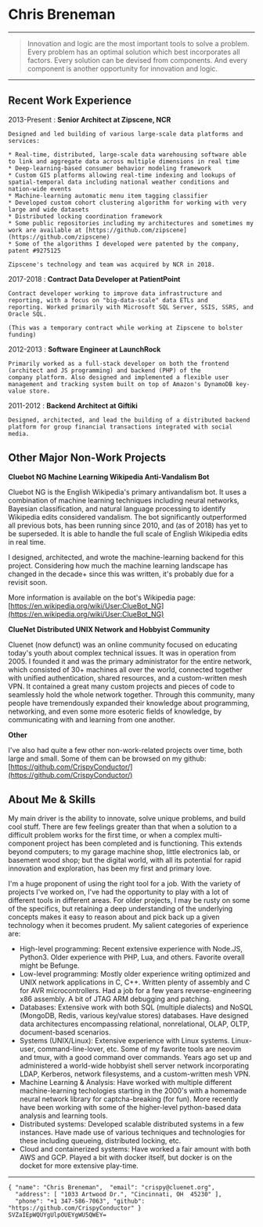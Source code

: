 # Chris Breneman

----

> Innovation and logic are the most important tools to solve a problem. Every problem has an optimal solution which best incorporates all factors. Every solution can be devised from components. And every component is another opportunity for innovation and logic.

----


## Recent Work Experience

2013-Present
:   **Senior Architect at Zipscene, NCR**

    Designed and led building of various large-scale data platforms and services:

    * Real-time, distributed, large-scale data warehousing software able to link and aggregate data across multiple dimensions in real time
    * Deep-learning-based consumer behavior modeling framework
    * Custom GIS platforms allowing real-time indexing and lookups of spatial-temporal data including national weather conditions and nation-wide events
    * Machine-learning automatic menu item tagging classifier
    * Developed custom cohort clustering algorithm for working with very large and wide datasets
    * Distributed locking coordination framework
    * Some public repositories including my architectures and sometimes my work are available at [https://github.com/zipscene](https://github.com/zipscene)
    * Some of the algorithms I developed were patented by the company, patent #9275125

    Zipscene's technology and team was acquired by NCR in 2018.

2017-2018
:   **Contract Data Developer at PatientPoint**

    Contract developer working to improve data infrastructure and reporting, with a focus on "big-data-scale" data ETLs and
    reporting. Worked primarily with Microsoft SQL Server, SSIS, SSRS, and Oracle SQL.

    (This was a temporary contract while working at Zipscene to bolster funding)

2012-2013
:   **Software Engineer at LaunchRock**

    Primarily worked as a full-stack developer on both the frontend (architect and JS programming) and backend (PHP) of the
    company platform. Also designed and implemented a flexible user management and tracking system built on top of Amazon's DynamoDB key-value store.

2011-2012
:   **Backend Architect at Giftiki**

    Designed, architected, and lead the building of a distributed backend platform for group financial transactions integrated with social media.


## Other Major Non-Work Projects

**Cluebot NG Machine Learning Wikipedia Anti-Vandalism Bot**

Cluebot NG is the English Wikipedia's primary antivandalism bot. It uses a combination of machine learning techniques including neural networks, Bayesian classification, and natural language processing to identify Wikipedia edits considered vandalism. The bot significantly outperformed all previous bots, has been running since 2010, and (as of 2018) has yet to be superseded. It is able to handle the full scale of English Wikipedia edits in real time.

I designed, architected, and wrote the machine-learning backend for this project.  Considering how much the machine learning landscape has changed in the decade+ since this was written, it's probably due for a revisit soon.

More information is available on the bot's Wikipedia page: [https://en.wikipedia.org/wiki/User:ClueBot_NG](https://en.wikipedia.org/wiki/User:ClueBot_NG)

**ClueNet Distributed UNIX Network and Hobbyist Community**

Cluenet (now defunct) was an online community focused on educating today's youth about complex technical issues. It was in operation from 2005. I founded it and was the primary administrator for the entire network, which consisted of 30+ machines all over the world, connected together with unified authentication, shared resources, and a custom-written mesh VPN. It contained a great many custom projects and pieces of code to seamlessly hold the whole network together. Through this community, many people have tremendously expanded their knowledge about programming, networking, and even some more esoteric fields of knowledge, by communicating with and learning from one another.

**Other**

I've also had quite a few other non-work-related projects over time, both large and small.  Some of them
can be browsed on my github: [https://github.com/CrispyConductor/](https://github.com/CrispyConductor/)


## About Me & Skills

My main driver is the ability to innovate, solve unique problems, and build cool stuff. There are few feelings greater than that when a solution to a difficult problem works for the first time, or when a complex multi-component project has been completed and is functioning. This extends beyond computers; to my garage machine shop, little electronics lab, or basement wood shop; but the digital world, with all its potential for rapid innovation and exploration, has been my first and primary love.

I'm a huge proponent of using the right tool for a job.  With the variety of projects I've worked on, I've had the opportunity to play with a lot of different tools in different areas.  For older projects, I may be rusty on some of the specifics, but retaining a deep understanding of the underlying concepts makes it easy to reason about and pick back up a given technology when it becomes prudent.  My salient categories of experience are:

* High-level programming: Recent extensive experience with Node.JS, Python3.  Older experience with PHP, Lua, and others.  Favorite overall might be Befunge.
* Low-level programming: Mostly older experience writing optimized and UNIX network applications in C, C++.  Written plenty of assembly and C for AVR microcontrollers.  Had a job for a few years reverse-engineering x86 assembly.  A bit of JTAG ARM debugging and patching.
* Databases: Extensive work with both SQL (multiple dialects) and NoSQL (MongoDB, Redis, various key/value stores) databases.  Have designed data architectures encompassing relational, nonrelational, OLAP, OLTP, document-based scenarios.
* Systems (UNIX/Linux): Extensive experience with Linux systems.  Linux-user, command-line-lover, etc.  Some of my favorite tools are neovim and tmux, with a good command over commands.  Years ago set up and administered a world-wide hobbyist shell server network incorporating LDAP, Kerberos, network filesystems, and a custom-written mesh VPN.
* Machine Learning & Analysis: Have worked with multiple different machine-learning techologies starting in the 2000's with a homemade neural network library for captcha-breaking (for fun).  More recently have been working with some of the higher-level python-based data analysis and learning tools.
* Distributed systems: Developed scalable distributed systems in a few instances.  Have made use of various techniques and technologies for these including queueing, distributed locking, etc.
* Cloud and containerized systems: Have worked a fair amount with both AWS and GCP.  Played a bit with docker itself, but docker is on the docket for more extensive play-time.


----

```
{ "name": "Chris Breneman",  "email": "crispy@cluenet.org",
  "address": [ "1033 Artwood Dr.", "Cincinnati, OH  45230" ],
  "phone": "+1 347-586-7063", "github": "https://github.com/CrispyConductor" }
SVZaIEpWQUYgUlpOUEYgWU5QWEY=
```


